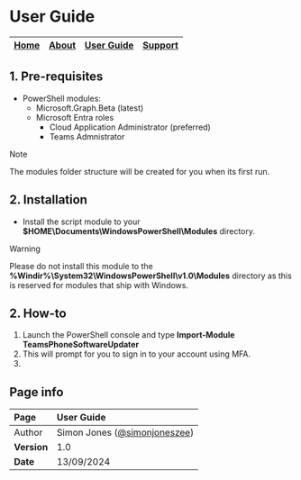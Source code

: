 # User Guide

| [Home](README.md) | [About](about.md) | [User Guide](user.md) | [Support](support.md) | 
| --- | --- | --- | --- |

## 1. Pre-requisites
* PowerShell modules:
  * Microsoft.Graph.Beta (latest)
  * Microsoft Entra roles
    - Cloud Application Administrator (preferred)
    - Teams Admnistrator
 > [!NOTE]
  >  The modules folder structure will be created for you when its first run.

## 2. Installation
* Install the script module to your **$HOME\Documents\WindowsPowerShell\Modules** directory.
> [!WARNING]
  >  Please do not install this module to the **%Windir%\System32\WindowsPowerShell\v1.0\Modules** directory as this is reserved for modules that ship with Windows.

## 2. How-to
1. Launch the PowerShell console and type **Import-Module TeamsPhoneSoftwareUpdater**
2. This will prompt for you to sign in to your account using MFA.
3. 


## Page info

| Page | User Guide |
| :--- | :--- |
| Author | Simon Jones ([@simonjoneszee](https://github.com/simonjoneszee)) |
| **Version** | 1.0 |
| **Date** | 13/09/2024 |

